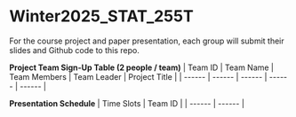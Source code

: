 # Winter2025_STAT_255T
For the course project and paper presentation, each group will submit their slides and Github code to this repo.

**Project Team Sign-Up Table (2 people / team)**
| Team ID | Team Name | Team Members | Team Leader | Project Title |
| ------ | ------ | ------ | ------ | ------ |

**Presentation Schedule**
| Time Slots | Team ID |
| ------ | ------ |
